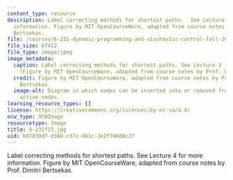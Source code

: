 ```yaml
---
content_type: resource
description: Label correcting methods for shortest paths.  See Lecture 4 for more
  information. Figure by MIT OpenCourseWare, adapted from course notes by Prof. Dimitri
  Bertsekas.
file: /courses/6-231-dynamic-programming-and-stochastic-control-fall-2015/b07839d7d388c37c981c3e2f78600c27_6-231f15.jpg
file_size: 67422
file_type: image/jpeg
image_metadata:
  caption: Label correcting methods for shortest paths. See Lecture 3 for more information.
    (Figure by MIT OpenCourseWare, adapted from course notes by Prof. Dimitri Bertsekas.)
  credit: Figure by MIT OpenCourseWare, adapted from course notes by Prof. Dimitri
    Bertsekas.
  image-alt: Diagram in which nodes can be inserted into or removed from a list of
    active nodes.
learning_resource_types: []
license: https://creativecommons.org/licenses/by-nc-sa/4.0/
ocw_type: OCWImage
resourcetype: Image
title: 6-231f15.jpg
uid: b07839d7-d388-c37c-981c-3e2f78600c27
---
```

Label correcting methods for shortest paths.  See Lecture 4 for more information. Figure by MIT OpenCourseWare, adapted from course notes by Prof. Dimitri Bertsekas.